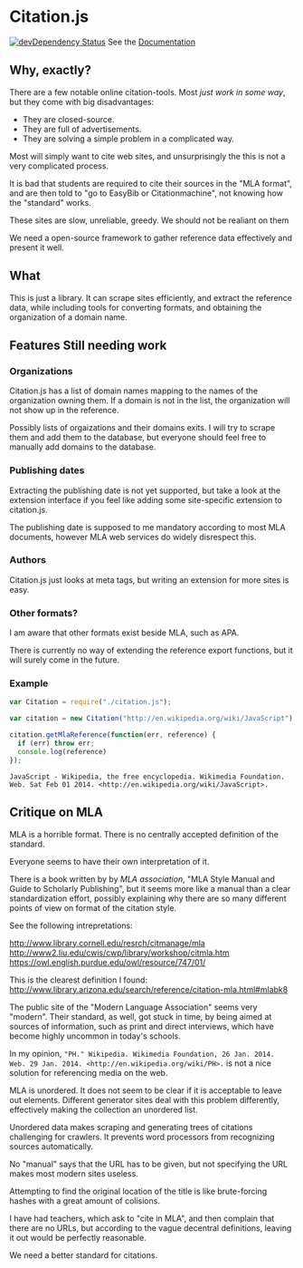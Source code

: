 Citation.js
========
[![devDependency Status](https://david-dm.org/AlexanderSelzer/Citation.js/dev-status.svg?style=flat)](https://david-dm.org/AlexanderSelzer/Citation.js#info=devDependencies)
See the [Documentation](https://github.com/AlexanderSelzer/Citation.js/blob/master/docs.md)

## Why, exactly?

There are a few notable online citation-tools.
Most *just work in some way*, but they come with big disadvantages:
* They are closed-source.
* They are full of advertisements.
* They are solving a simple problem in a complicated way.

Most will simply want to cite web sites,
and unsurprisingly the this is not a very complicated
process.

It is bad that students are required to cite
their sources in the "MLA format",
and are then told to "go to EasyBib or Citationmachine",
not knowing how the "standard" works.

These sites are slow, unreliable, greedy.
We should not be realiant on them

We need a open-source framework to gather reference data
effectively and present it well.

## What

This is just a library. It can scrape sites efficiently, and
extract the reference data, while including tools for converting
formats, and obtaining the organization of a domain name.

## Features Still needing work

### Organizations

Citation.js has a list of domain names mapping to the
names of the organization owning them.
If a domain is not in the list, the organization will
not show up in the reference.

Possibly lists of orgaizations and their domains exits.
I will try to scrape them and add them to the database,
but everyone should feel free to manually add domains
to the database.

### Publishing dates

Extracting the publishing date is not yet supported, but
take a look at the extension interface if you feel like
adding some site-specific extension to citation.js.

The publishing date is supposed to me mandatory according
to most MLA documents,
however MLA web services do widely disrespect this.

### Authors

Citation.js just looks at meta tags, but writing an extension
for more sites is easy.

### Other formats?

I am aware that other formats exist beside MLA, such as APA.

There is currently no way of extending the reference export functions,
but it will surely come in the future.

### Example

```javascript
var Citation = require("./citation.js");

var citation = new Citation("http://en.wikipedia.org/wiki/JavaScript");

citation.getMlaReference(function(err, reference) {
  if (err) throw err;
  console.log(reference)
});
```

`JavaScript - Wikipedia, the free encyclopedia. Wikimedia Foundation. Web. Sat Feb 01 2014. <http://en.wikipedia.org/wiki/JavaScript>.`

## Critique on MLA

MLA is a horrible format.
There is no centrally accepted definition of the standard.

Everyone seems to have their own interpretation of it.

There is a book written by by *MLA association*,
"MLA Style Manual and Guide to Scholarly Publishing",
but it seems more like a manual than a clear standardization effort,
possibly explaining why there are so many different points of
view on format of the citation style.

See the following intrepretations:

http://www.library.cornell.edu/resrch/citmanage/mla
http://www2.liu.edu/cwis/cwp/library/workshop/citmla.htm
https://owl.english.purdue.edu/owl/resource/747/01/

This is the clearest definition I found:
http://www.library.arizona.edu/search/reference/citation-mla.html#mlabk8

The public site of the "Modern Language Association"
seems very "modern".
Their standard, as well, got stuck in time,
by being aimed at sources of information,
such as print and direct interviews,
which have become highly uncommon in today's schools.

In my opinion,
`"PH." Wikipedia. Wikimedia Foundation, 26 Jan. 2014. Web. 29 Jan. 2014. <http://en.wikipedia.org/wiki/PH>.`
is not a nice solution for referencing media on the web.

MLA is unordered.
It does not seem to be clear if it is acceptable to leave out elements.
Different generator sites deal with this problem differently,
effectively making the collection an unordered list.

Unordered data makes scraping and generating trees of citations
challenging for crawlers.
It prevents word processors from recognizing sources automatically.

No "manual" says that the URL has to be given,
but not specifying the URL makes most modern sites useless.

Attempting to find the original location of the title
is like brute-forcing hashes with a great amount of colisions.

I have had teachers, which ask to "cite in MLA", and then
complain that there are no URLs,
but according to the vague decentral definitions, leaving it out
would be perfectly reasonable.

We need a better standard for citations.
